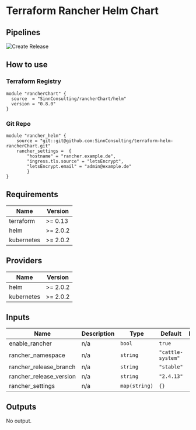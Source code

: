 # Terraform Rancher Helm Chart

## Pipelines
![Create Release](https://github.com/SinnConsulting/tf-helm-rancher2-chart/workflows/Create%20Release/badge.svg)

## How to use

### Terraform Registry 

```hcl
module "rancherChart" {
  source  = "SinnConsulting/rancherChart/helm"
  version = "0.8.0"
}
```

### Git Repo  

```
module "rancher_helm" {
    source = "git::git@github.com:SinnConsulting/terraform-helm-rancherChart.git"
    rancher_settings =  {
        "hostname" = "rancher.example.de",
        "ingress.tls.source" = "letsEncrypt",
        "letsEncrypt.email" = "admin@example.de"
        }
}
```
<!-- BEGINNING OF PRE-COMMIT-TERRAFORM DOCS HOOK -->
## Requirements

| Name | Version |
|------|---------|
| terraform | >= 0.13 |
| helm | >= 2.0.2 |
| kubernetes | >= 2.0.2 |

## Providers

| Name | Version |
|------|---------|
| helm | >= 2.0.2 |
| kubernetes | >= 2.0.2 |

## Inputs

| Name | Description | Type | Default | Required |
|------|-------------|------|---------|:--------:|
| enable\_rancher | n/a | `bool` | `true` | no |
| rancher\_namespace | n/a | `string` | `"cattle-system"` | no |
| rancher\_release\_branch | n/a | `string` | `"stable"` | no |
| rancher\_release\_version | n/a | `string` | `"2.4.13"` | no |
| rancher\_settings | n/a | `map(string)` | `{}` | no |

## Outputs

No output.

<!-- END OF PRE-COMMIT-TERRAFORM DOCS HOOK -->
